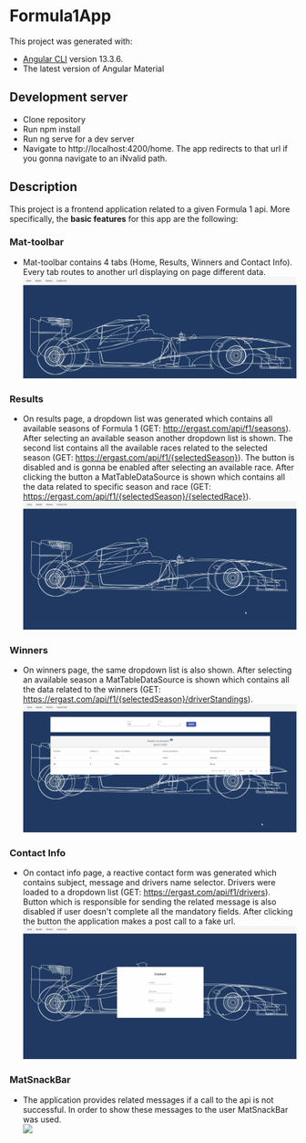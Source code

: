# Formula1App

This project was generated with:
  - [Angular CLI](https://github.com/angular/angular-cli) version 13.3.6.
  -  The latest version of Angular Material

## Development server

- Clone repository
- Run npm install
- Run ng serve for a dev server
- Navigate to http://localhost:4200/home. The app redirects to that url if you gonna navigate to an iNvalid path.

## Description

This project is a frontend application related to a given Formula 1 api. More specifically, the **basic features** for this app are the following:

### Mat-toolbar
- Mat-toolbar contains 4 tabs (Home, Results, Winners and Contact Info). Every tab routes to another url displaying on page different data.
![](toolbar.png) 

### Results
- On results page, a dropdown list was generated which contains all available seasons of Formula 1 (GET: http://ergast.com/api/f1/seasons). After selecting an available season another dropdown list is shown. The second list contains all the available races related to the selected season (GET: https://ergast.com/api/f1/{selectedSeason}). The button is disabled and is gonna be enabled after selecting an available race. After clicking the button a MatTableDataSource is shown which contains all the data related to specific season and race (GET: https://ergast.com/api/f1/{selectedSeason}/{selectedRace}).
![](results.gif) 

### Winners
- On winners page, the same dropdown list is also shown. After selecting an available season a MatTableDataSource is shown which contains all the data related to the winners (GET: https://ergast.com/api/f1/{selectedSeason}/driverStandings).
![](winners.gif)

### Contact Info
- On contact info page, a reactive contact form was generated which contains subject, message and drivers name selector. Drivers were loaded to a dropdown list (GET: https://ergast.com/api/f1/drivers). Button which is responsible for sending the related message is also disabled if user doesn't complete all the mandatory fields. After clicking the button the application makes a post call to a fake url.
![](contactInfo.gif)    

### MatSnackBar
- The application provides related messages if a call to the api is not successful. In order to show these messages to the user MatSnackBar was used.\
![](matSnackBar.gif) 

